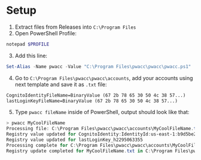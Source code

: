 # Setup
1. Extract files from Releases into `C:\Program Files`
2. Open PowerShell Profile:
```ps1
notepad $PROFILE
```
3. Add this line:
```ps1
Set-Alias -Name pwacc -Value "C:\Program Files\pwacc\pwacc\pwacc.ps1"
```
4. Go to `C:\Program Files\pwacc\pwacc\accounts`, add your accounts using next template and save it as `.txt` file:
```txt
CognitoIdentityFileName=BinaryValue (67 2b 78 65 30 50 4c 38 57...)
lastLoginKeyFileName=BinaryValue (67 2b 78 65 30 50 4c 38 57...)
```
5. Type `pwacc fileName` inside of PowerShell, output should look like that:
```ps1
> pwacc MyCoolFileName
Processing file: C:\Program Files\pwacc\pwacc\accounts\MyCoolFileName.txt
Registry value updated for CognitoIdentity:IdentityId:us-east-1:b9d5be2b-8fae-4bc6-8a4b-e35fab411d76_h774736173
Registry value updated for lastLoginKey_h2295063355
Processing complete for C:\Program Files\pwacc\pwacc\accounts\MyCoolFileName.txt
Registry update completed for MyCoolFileName.txt in C:\Program Files\pwacc\pwacc\accounts
```
